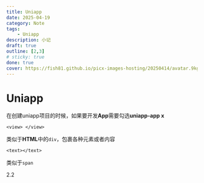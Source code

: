 ```yaml
---
title: Uniapp
date: 2025-04-19
category: Note
tags: 
    - Uniapp
description: 小记
draft: true
outline: [2,3]
# sticky: true
done: true
cover: https://fish81.github.io/picx-images-hosting/20250414/avatar.9kgdbkjx8d.jpg
---
```


# Uniapp

在创建uniapp项目的时候，如果要开发**App**需要勾选**uniapp-app x**

```vue
<view> </view>
```

类似于**HTML**中的`div`，包裹各种元素或者内容

```VUE
<text></text>
```

类似于`span`

2.2
